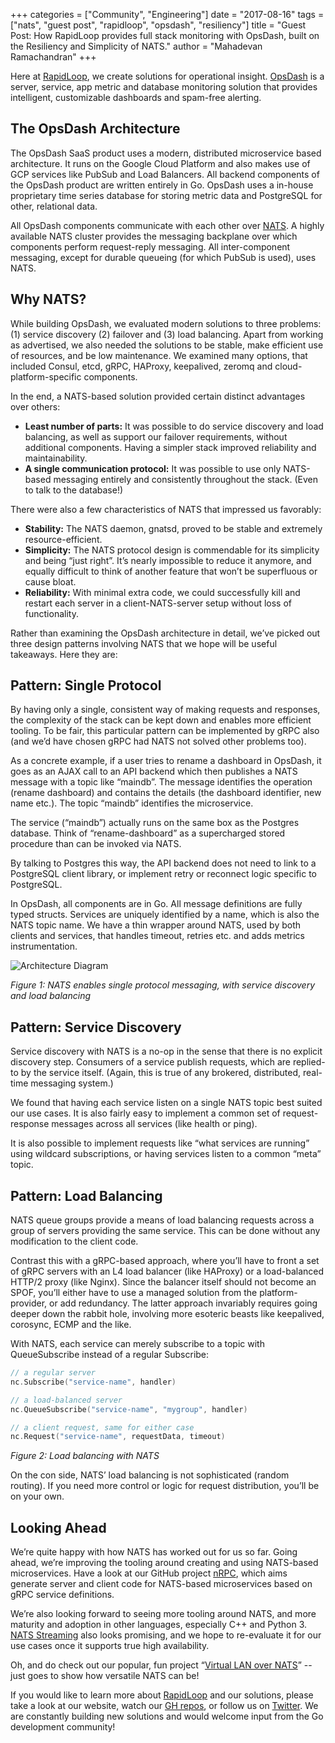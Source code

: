 +++
categories = ["Community", "Engineering"]
date = "2017-08-16"
tags = ["nats", "guest post", "rapidloop", "opsdash", "resiliency"]
title = "Guest Post: How RapidLoop provides full stack monitoring with OpsDash, built on the Resiliency and Simplicity of NATS."
author = "Mahadevan Ramachandran"
+++

Here at [RapidLoop](https://www.rapidloop.com/), we create solutions for operational insight. [OpsDash](https://www.opsdash.com/) is a server, service, app metric and database monitoring solution that provides intelligent, customizable dashboards and spam-free alerting.

## The OpsDash Architecture

The OpsDash SaaS product uses a modern, distributed microservice based architecture. It runs on the Google Cloud Platform and also makes use of GCP services like PubSub and Load Balancers. All backend components of the OpsDash product are written entirely in Go. OpsDash uses a in-house proprietary time series database for storing metric data and PostgreSQL for other, relational data.

All OpsDash components communicate with each other over [NATS](https://www.nats.io/). A highly available NATS cluster provides the messaging backplane over which components perform request-reply messaging. All inter-component messaging, except for durable queueing (for which PubSub is used), uses NATS.

## Why NATS?

While building OpsDash, we evaluated modern solutions to three problems: (1) service discovery (2) failover and (3) load balancing. Apart from working as advertised, we also needed the solutions to be stable, make efficient use of resources, and be low maintenance. We examined many options, that included Consul, etcd, gRPC, HAProxy, keepalived, zeromq and cloud-platform-specific components.

In the end, a NATS-based solution provided certain distinct advantages over others:

- **Least number of parts:** It was possible to do service discovery and load balancing, as well as support our failover requirements, without additional components. Having a simpler stack improved reliability and maintainability.
- **A single communication protocol:** It was possible to use only NATS-based messaging entirely and consistently throughout the stack. (Even to talk to the database!)

There were also a few characteristics of NATS that impressed us favorably:

- **Stability:** The NATS daemon, gnatsd, proved to be stable and extremely resource-efficient.
- **Simplicity:** The NATS protocol design is commendable for its simplicity and being “just right”. It’s nearly impossible to reduce it anymore, and equally difficult to think of another feature that won’t be superfluous or cause bloat.
- **Reliability:** With minimal extra code, we could successfully kill and restart each server in a client-NATS-server setup without loss of functionality.

Rather than examining the OpsDash architecture in detail, we’ve picked out three design patterns involving NATS that we hope will be useful takeaways. Here they are:

## Pattern: Single Protocol

By having only a single, consistent way of making requests and responses, the complexity of the stack can be kept down and enables more efficient tooling. To be fair, this particular pattern can be implemented by gRPC also (and we’d have chosen gRPC had NATS not solved other problems too).

As a concrete example, if a user tries to rename a dashboard in OpsDash, it goes as an AJAX call to an API backend which then publishes a NATS message with a topic like “maindb”. The message identifies the operation (rename dashboard) and contains the details (the dashboard identifier, new name etc.). The topic “maindb” identifies the microservice.

The service (“maindb”) actually runs on the same box as the Postgres database. Think of “rename-dashboard” as a supercharged stored procedure than can be invoked via NATS.

By talking to Postgres this way, the API backend does not need to link to a PostgreSQL client library, or implement retry or reconnect logic specific to PostgreSQL.

In OpsDash, all components are in Go. All message definitions are fully typed structs. Services are uniquely identified by a name, which is also the NATS topic name. We have a thin wrapper around NATS, used by both clients and services, that handles timeout, retries etc. and adds metrics instrumentation.

<div class="row">
  <div class="col-md-8 col-md-offset-2">
    <div class="thumbnail">
      <img class="img-responsive center-block" alt="Architecture Diagram" src="/img/blog/rapidloop-monitoring-with-opsdash-built-on-nats.png">
      <div class="caption">
        <p><em>Figure 1: NATS enables single protocol messaging, with service discovery and load balancing</em></p>
      </div>
    </div>
  </div>
</div>

## Pattern: Service Discovery

Service discovery with NATS is a no-op in the sense that there is no explicit discovery step. Consumers of a service publish requests, which are replied-to by the service itself. (Again, this is true of any brokered, distributed, real-time messaging system.)

We found that having each service listen on a single NATS topic best suited our use cases. It is also fairly easy to implement a common set of request-response messages across all services (like health or ping).

It is also possible to implement requests like “what services are running” using wildcard subscriptions, or having services listen to a common “meta” topic.

## Pattern: Load Balancing

NATS queue groups provide a means of load balancing requests across a group of servers providing the same service. This can be done without any modification to the client code.

Contrast this with a gRPC-based approach, where you’ll have to front a set of gRPC servers with an L4 load balancer (like HAProxy) or a load-balanced HTTP/2 proxy (like Nginx). Since the balancer itself should not become an SPOF, you’ll either have to use a managed solution from the platform-provider, or add redundancy. The latter approach invariably requires going deeper down the rabbit hole, involving more esoteric beasts like keepalived, corosync, ECMP and the like.

With NATS, each service can merely subscribe to a topic with QueueSubscribe instead of a regular Subscribe:

```go
// a regular server
nc.Subscribe("service-name", handler)

// a load-balanced server
nc.QueueSubscribe("service-name", "mygroup", handler)

// a client request, same for either case
nc.Request("service-name", requestData, timeout)
```
<em>Figure 2: Load balancing with NATS</em>

On the con side, NATS’ load balancing is not sophisticated (random routing). If you need more control or logic for request distribution, you’ll be on your own.

## Looking Ahead

We’re quite happy with how NATS has worked out for us so far. Going ahead, we’re improving the tooling around creating and using NATS-based microservices. Have a look at our GitHub project [nRPC](https://github.com/rapidloop/nrpc), which aims generate server and client code for NATS-based microservices based on gRPC service definitions.

We’re also looking forward to seeing more tooling around NATS, and more maturity and adoption in other languages, especially C++ and Python 3. [NATS Streaming](http://nats.io/documentation/streaming/nats-streaming-intro/) also looks promising, and we hope to re-evaluate it for our use cases once it supports true high availability.

Oh, and do check out our popular, fun project “[Virtual LAN over NATS](https://github.com/rapidloop/vlan-nats)” -- just goes to show how versatile NATS can be!

If you would like to learn more about [RapidLoop](https://www.rapidloop.com/) and our solutions, please take a look at our website, watch our [GH repos](https://github.com/rapidloop), or follow us on [Twitter](https://twitter.com/therapidloop). We are constantly building new solutions and would welcome input from the Go development community!
